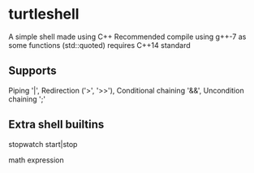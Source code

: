 # turtleshell
A simple shell made using C++
Recommended compile using g++-7 as some functions (std::quoted) requires C++14 standard

## Supports

Piping '|', Redirection ('>', '>>'), Conditional chaining '&&', Uncondition chaining ';'

## Extra shell builtins

stopwatch start|stop

math expression
